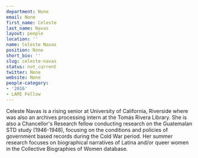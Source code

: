 ```yaml
---
department: None
email: None
first_name: Celeste
last_name: Navas
layout: people
location: ''
name: Celeste Navas
position: None
short_bio: ''
slug: celeste-navas
status: not_current
twitter: None
website: None
people-category:
- '2016'
- LAMI Fellow
---
```


Celeste Navas is a rising senior at University of California, Riverside where was also an archives processing intern at the Tomás Rivera Library. She is also a Chancellor's Research fellow conducting research on the Guatemalan STD study (1946-1948), focusing on the conditions and policies of government based records during the Cold War period. Her summer research focuses on biographical narratives of Latina and/or queer women in the Collective Biographies of Women database.
